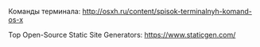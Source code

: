 Команды терминала: http://osxh.ru/content/spisok-terminalnyh-komand-os-x

Top Open-Source Static Site Generators: https://www.staticgen.com/


